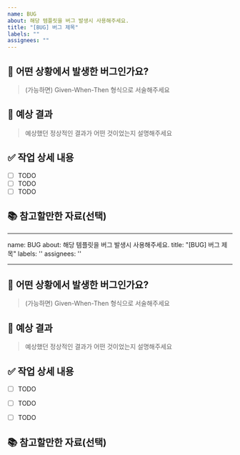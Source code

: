 ```yaml
---
name: BUG
about: 해당 템플릿을 버그 발생시 사용해주세요.
title: "[BUG] 버그 제목"
labels: ""
assignees: ""
---
```


## 🐞 어떤 상황에서 발생한 버그인가요?

> (가능하면) Given-When-Then 형식으로 서술해주세요

## 🐞 예상 결과

> 예상했던 정상적인 결과가 어떤 것이었는지 설명해주세요

## ✅ 작업 상세 내용

- [ ] TODO
- [ ] TODO
- [ ] TODO

## 📚 참고할만한 자료(선택)
---
name: BUG
about: 해당 템플릿을 버그 발생시 사용해주세요.
title: "[BUG] 버그 제목"
labels: ''
assignees: ''

---

## 🐞 어떤 상황에서 발생한 버그인가요?

> (가능하면) Given-When-Then 형식으로 서술해주세요

## 🐞 예상 결과

> 예상했던 정상적인 결과가 어떤 것이었는지 설명해주세요

## ✅ 작업 상세 내용
- [ ] TODO
- [ ] TODO
- [ ] TODO


## 📚 참고할만한 자료(선택)
